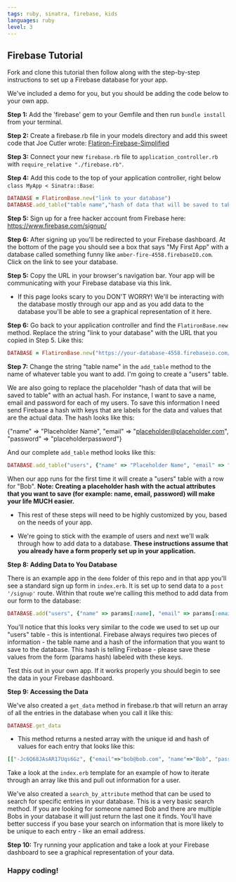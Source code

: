 ```yaml
---
tags: ruby, sinatra, firebase, kids
languages: ruby
level: 3
---
```


## Firebase Tutorial

Fork and clone this tutorial then follow along with the step-by-step instructions to set up a Firebase database for your app. 

We've included a demo for you, but you should be adding the code below to your own app.

**Step 1:** Add the 'firebase' gem to your Gemfile and then run `bundle install` from your terminal.

**Step 2:** Create a firebase.rb file in your models directory and add this sweet code that Joe Cutler wrote: [Flatiron-Firebase-Simplified](https://gist.github.com/vanessadean/b6d8bb272063697a44e6)

**Step 3:** Connect your new `firebase.rb` file to `application_controller.rb` with `require_relative "./firebase.rb"`. 

**Step 4:** Add this code to the top of your application controller, right below `class MyApp < Sinatra::Base`:

```ruby
DATABASE = FlatironBase.new("link to your database")
DATABASE.add_table("table name","hash of data that will be saved to table")
```

**Step 5:** Sign up for a free hacker account from Firebase here: https://www.firebase.com/signup/ 

**Step 6:** After signing up you'll be redirected to your Firebase dashboard. At the bottom of the page you should see a box that says "My First App" with a database called something funny like `amber-fire-4558.firebaseIO.com`. Click on the link to see your database. 
 
**Step 5:** Copy the URL in your browser's navigation bar. Your app will be communicating with your Firebase database via this link.

+ If this page looks scary to you DON'T WORRY! We'll be interacting with the database mostly through our app and as you add data to the database you'll be able to see a graphical representation of it here.

**Step 6:** Go back to your application controller and find the `FlatironBase.new` method. Replace the string "link to your database" with the URL that you copied in Step 5. Like this:

```ruby
DATABASE = FlatironBase.new("https://your-database-4558.firebaseio.com/")
```

**Step 7:** Change the string "table name" in the `add_table` method to the name of whatever table you want to add. I'm going to create a "users" table. 

We are also going to replace the placeholder "hash of data that will be saved to table" with an actual hash. For instance, I want to save a name, email and password for each of my users. To save this information I need send Firebase a hash with keys that are labels for the data and values that are the actual data. The hash looks like this:

{"name" => "Placeholder Name", 
"email" => "placeholder@placeholder.com", 
"password" => "placeholderpassword"}

And our complete `add_table` method looks like this:

```ruby
DATABASE.add_table("users", {"name" => "Placeholder Name", "email" => "placeholder@placeholder.com", "password" => "placeholderpassword"})
```

When our app runs for the first time it will create a "users" table with a row for "Bob". **Note: Creating a placeholder hash with the actual attributes that you want to save (for example: name, email, password) will make your life MUCH easier.**

+ This rest of these steps will need to be highly customized by you, based on the needs of your app. 

+ We're going to stick with the example of users and next we'll walk through how to add data to a database. __These instructions assume that you already have a form properly set up in your application.__

**Step 8: Adding Data to You Database**

There is an example app in the `demo` folder of this repo and in that app you'll see a standard sign up form in `index.erb`. It is set up to send data to a `post '/signup'` route. Within that route we're calling this method to add data from our form to the database:

```ruby
DATABASE.add("users", {"name" => params[:name], "email" => params[:email], "password" => params[:password]})
```

You'll notice that this looks very similar to the code we used to set up our "users" table - this is intentional. Firebase always requires two pieces of information - the table name and a hash of the information that you want to save to the database. This hash is telling Firebase - please save these values from the form (params hash) labeled with these keys.

Test this out in your own app. If it works properly you should begin to see the data in your Firebase dashboard.

**Step 9: Accessing the Data**

We've also created a `get_data` method in firebase.rb that will return an array of all the entries in the database when you call it like this:

```ruby
DATABASE.get_data
```

+ This method returns a nested array with the unique id and hash of values for each entry that looks like this:

```ruby
[["-Jc6Q68JAsAR17Uqs6Gz", {"email"=>"bob@bob.com", "name"=>"Bob", "password"=>"passwordforbob"}], ["-Jc6Q9tTwpW8f4dVOot-", {"email"=>"joe@joe.com", "name"=>"Joe", "password"=>"password"}], ["-Jc6jZ6jB7GpcGD9WV5e", {"email"=>"bobert@bobert.com", "name"=>"Bob", "password"=>"password"}]]
```

Take a look at the `index.erb` template for an example of how to iterate through an array like this and pull out information for a user.

We've also created a `search_by_attribute` method that can be used to search for specific entries in your database. This is a very basic search method. If you are looking for someone named Bob and there are multiple Bobs in your database it will just return the last one it finds. You'll have better success if you base your search on information that is more likely to be unique to each entry - like an email address. 

**Step 10:** Try running your application and take a look at your Firebase dashboard to see a graphical representation of your data.

### Happy coding!



